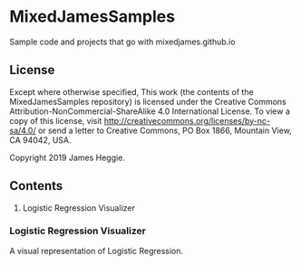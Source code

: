 # MixedJamesSamples
Sample code and projects that go with mixedjames.github.io

## License

Except where otherwise specified, This work (the contents of the MixedJamesSamples repository) is licensed under the Creative Commons Attribution-NonCommercial-ShareAlike 4.0 International License. To view a copy of this license, visit http://creativecommons.org/licenses/by-nc-sa/4.0/ or send a letter to Creative Commons, PO Box 1866, Mountain View, CA 94042, USA.

Copyright 2019 James Heggie.

## Contents

1. Logistic Regression Visualizer



### Logistic Regression Visualizer

A visual representation of Logistic Regression.